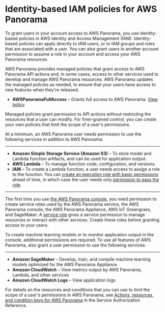 # Identity\-based IAM policies for AWS Panorama<a name="permissions-roles"></a>

To grant users in your account access to AWS Panorama, you use identity\-based policies in AWS Identity and Access Management \(IAM\)\. Identity\-based policies can apply directly to IAM users, or to IAM groups and roles that are associated with a user\. You can also grant users in another account permission to assume a role in your account and access your AWS Panorama resources\.

AWS Panorama provides managed policies that grant access to AWS Panorama API actions and, in some cases, access to other services used to develop and manage AWS Panorama resources\. AWS Panorama updates the managed policies as needed, to ensure that your users have access to new features when they're released\.
+ **AWSPanoramaFullAccess** – Grants full access to AWS Panorama\. [View policy](https://console.aws.amazon.com/iam/home#/policies/arn:aws:iam::aws:policy/AWSPanoramaFullAccess)

Managed policies grant permission to API actions without restricting the resources that a user can modify\. For finer\-grained control, you can create your own policies that limit the scope of a user's permissions\.

At a minimum, an AWS Panorama user needs permission to use the following services in addition to AWS Panorama:

****
+ **Amazon Simple Storage Service \(Amazon S3\)** – To store model and Lambda function artifacts, and can be used for application output\.
+ **AWS Lambda** – To manage function code, configuration, and versions\.
+ **IAM** – To create a Lambda function, a user needs access to assign a role to the function\. You can [create an execution role with basic permissions](https://docs.aws.amazon.com/lambda/latest/dg/lambda-intro-execution-role.html) ahead of time, in which case the user needs only [permission to pass the role](https://docs.aws.amazon.com/lambda/latest/dg/access-control-identity-based.html)\.

****  
The first time you use [the AWS Panorama console](https://console.aws.amazon.com/panorama/home), you need permission to create service roles used by the AWS Panorama service, the AWS Panorama console, the AWS Panorama Appliance, AWS IoT Greengrass, and SageMaker\. A [service role](permissions-services.md) gives a service permission to manage resources or interact with other services\. Create these roles before granting access to your users\.

To create machine learning models or to monitor application output in the console, additional permissions are required\. To use all features of AWS Panorama, also grant a user permission to use the following services:

****
+ **Amazon SageMaker** – Develop, train, and compile machine learning models optimized for the AWS Panorama Appliance
+ **Amazon CloudWatch** – View metrics output by AWS Panorama, Lambda, and other services
+ **Amazon CloudWatch Logs** – View application logs

For details on the resources and conditions that you can use to limit the scope of a user's permissions in AWS Panorama, see [Actions, resources, and condition keys for AWS Panorama](https://docs.aws.amazon.com/service-authorization/latest/reference/list_awspanorama.html) in the Service Authorization Reference\.